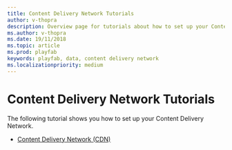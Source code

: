 ```yaml
---
title: Content Delivery Network Tutorials
author: v-thopra
description: Overview page for tutorials about how to set up your Content Delivery Network.
ms.author: v-thopra
ms.date: 19/11/2018
ms.topic: article
ms.prod: playfab
keywords: playfab, data, content delivery network
ms.localizationpriority: medium
---
```


# Content Delivery Network Tutorials

The following tutorial shows you how to set up your Content Delivery Network.

- [Content Delivery Network (CDN)](cdn.md)